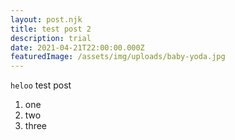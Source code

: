 ```yaml
---
layout: post.njk
title: test post 2
description: trial
date: 2021-04-21T22:00:00.000Z
featuredImage: /assets/img/uploads/baby-yoda.jpg
---
```

`heloo` test post

1. one
2. two
3. three
